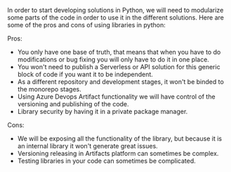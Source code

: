 In order to start developing solutions in Python, we will need to modularize some parts of the code in order to use it in the different solutions. Here are some of the pros and cons of using libraries in python:

Pros:
- You only have one base of truth, that means that when you have to do modifications or bug fixing you will only have to do it in one place.
- You won't need to publish a Serverless or API solution for this generic block of code if you want it to be independent.
- As a different repository and development stages, it won't be binded to the monorepo stages.
- Using Azure Devops Artifact functionality we will have control of the versioning and publishing of the code.
- Library security by having it in a private package manager.

Cons:
- We will be exposing all the functionality of the library, but because it is an internal library it won't generate great issues.
- Versioning releasing in Artifacts platform can sometimes be complex.
- Testing libraries in your code can sometimes be complicated.